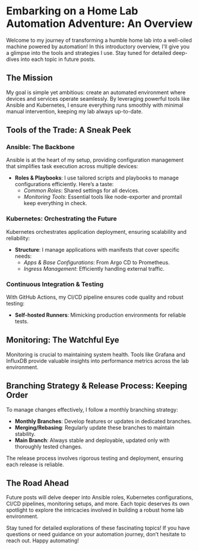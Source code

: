 # Embarking on a Home Lab Automation Adventure: An Overview

Welcome to my journey of transforming a humble home lab into a well-oiled machine powered by automation! In this introductory overview, I'll give you a glimpse into the tools and strategies I use. Stay tuned for detailed deep-dives into each topic in future posts.

## The Mission

My goal is simple yet ambitious: create an automated environment where devices and services operate seamlessly. By leveraging powerful tools like Ansible and Kubernetes, I ensure everything runs smoothly with minimal manual intervention, keeping my lab always up-to-date.

## Tools of the Trade: A Sneak Peek

### **Ansible: The Backbone**

Ansible is at the heart of my setup, providing configuration management that simplifies task execution across multiple devices:

- **Roles & Playbooks**: I use tailored scripts and playbooks to manage configurations efficiently. Here’s a taste:
  - *Common Roles*: Shared settings for all devices.
  - *Monitoring Tools*: Essential tools like node-exporter and promtail keep everything in check.

### **Kubernetes: Orchestrating the Future**

Kubernetes orchestrates application deployment, ensuring scalability and reliability:

- **Structure**: I manage applications with manifests that cover specific needs:
  - *Apps & Base Configurations*: From Argo CD to Prometheus.
  - *Ingress Management*: Efficiently handling external traffic.

### **Continuous Integration & Testing**

With GitHub Actions, my CI/CD pipeline ensures code quality and robust testing:

- **Self-hosted Runners**: Mimicking production environments for reliable tests.

## Monitoring: The Watchful Eye

Monitoring is crucial to maintaining system health. Tools like Grafana and InfluxDB provide valuable insights into performance metrics across the lab environment.

## Branching Strategy & Release Process: Keeping Order

To manage changes effectively, I follow a monthly branching strategy:

- **Monthly Branches**: Develop features or updates in dedicated branches.
- **Merging/Rebasing**: Regularly update these branches to maintain stability.
- **Main Branch**: Always stable and deployable, updated only with thoroughly tested changes.

The release process involves rigorous testing and deployment, ensuring each release is reliable.

## The Road Ahead

Future posts will delve deeper into Ansible roles, Kubernetes configurations, CI/CD pipelines, monitoring setups, and more. Each topic deserves its own spotlight to explore the intricacies involved in building a robust home lab environment.

Stay tuned for detailed explorations of these fascinating topics! If you have questions or need guidance on your automation journey, don’t hesitate to reach out. Happy automating!

